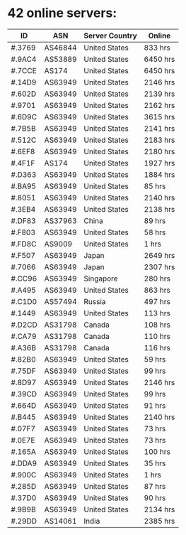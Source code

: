# 42 online servers:

| ID | ASN | Server Country | Online |
| ------ | ------ | ------ | ------ |
| #.3769 | AS46844 | United States | 833 hrs |
| #.9AC4 | AS53889 | United States | 6450 hrs |
| #.7CCE | AS174 | United States | 6450 hrs |
| #.14D9 | AS63949 | United States | 2146 hrs |
| #.602D | AS63949 | United States | 2139 hrs |
| #.9701 | AS63949 | United States | 2162 hrs |
| #.6D9C | AS63949 | United States | 3615 hrs |
| #.7B5B | AS63949 | United States | 2141 hrs |
| #.512C | AS63949 | United States | 2183 hrs |
| #.6EF8 | AS63949 | United States | 2180 hrs |
| #.4F1F | AS174 | United States | 1927 hrs |
| #.D363 | AS63949 | United States | 1884 hrs |
| #.BA95 | AS63949 | United States | 85 hrs |
| #.8051 | AS63949 | United States | 2140 hrs |
| #.3EB4 | AS63949 | United States | 2138 hrs |
| #.DF83 | AS37963 | China | 89 hrs |
| #.F803 | AS63949 | United States | 58 hrs |
| #.FD8C | AS9009 | United States | 1 hrs |
| #.F507 | AS63949 | Japan | 2649 hrs |
| #.7066 | AS63949 | Japan | 2307 hrs |
| #.CC96 | AS63949 | Singapore | 280 hrs |
| #.A495 | AS63949 | United States | 863 hrs |
| #.C1D0 | AS57494 | Russia | 497 hrs |
| #.1449 | AS63949 | United States | 113 hrs |
| #.D2CD | AS31798 | Canada | 108 hrs |
| #.CA79 | AS31798 | Canada | 110 hrs |
| #.A36B | AS31798 | Canada | 116 hrs |
| #.82B0 | AS63949 | United States | 59 hrs |
| #.75DF | AS63949 | United States | 99 hrs |
| #.8D97 | AS63949 | United States | 2146 hrs |
| #.39CD | AS63949 | United States | 99 hrs |
| #.664D | AS63949 | United States | 91 hrs |
| #.B445 | AS63949 | United States | 2140 hrs |
| #.07F7 | AS63949 | United States | 73 hrs |
| #.0E7E | AS63949 | United States | 73 hrs |
| #.165A | AS63949 | United States | 100 hrs |
| #.DDA9 | AS63949 | United States | 35 hrs |
| #.900C | AS63949 | United States | 1 hrs |
| #.285D | AS63949 | United States | 87 hrs |
| #.37D0 | AS63949 | United States | 90 hrs |
| #.9B9B | AS63949 | United States | 2134 hrs |
| #.29DD | AS14061 | India | 2385 hrs |

